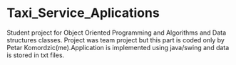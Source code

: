 # Taxi_Service_Aplications
Student project for Object Oriented Programming and Algorithms and Data structures classes. Project was team project but this part is coded only by Petar Komordzic(me).Application is implemented using java/swing and data is stored in txt files.
